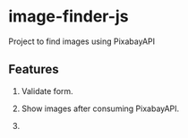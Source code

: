 # image-finder-js

Project to find images using PixabayAPI 


## Features

1. Validate form.

2. Show images after consuming PixabayAPI.

3. 